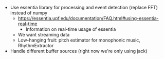 * Use essentia library for processing and event detection (replace FFT) instead
  of numpy
  * https://essentia.upf.edu/documentation/FAQ.html#using-essentia-real-time
    * Information on real-time usage of essentia
  * We want streaming data
  * Low-hanging fruit: pitch estimator for monophonic music, RhythmExtractor
* Handle different buffer sources (right now we're only using jack)
